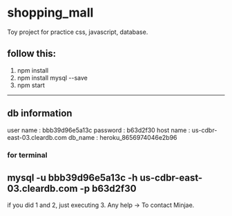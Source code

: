 # shopping_mall
Toy project for practice css, javascript, database.


## follow this:
1. npm install
2. npm install mysql --save
3. npm start



----------------------
## db information
user name : bbb39d96e5a13c
password : b63d2f30
host name : us-cdbr-east-03.cleardb.com
db_name : heroku_8656974046e2b96

### for terminal
mysql -u bbb39d96e5a13c -h us-cdbr-east-03.cleardb.com -p
b63d2f30
-----------------------
if you did 1 and 2, just executing 3.
Any help -> To contact Minjae.
